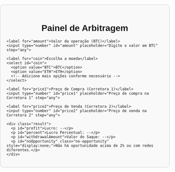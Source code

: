 <!DOCTYPE html>
<html lang="pt-br">
<head>
  <meta charset="UTF-8">
  <meta name="viewport" content="width=device-width, initial-scale=1.0">
  <title>Painel de Arbitragem</title>
  <style>
    body { font-family: Arial, sans-serif; margin: 0; padding: 0; }
    .container { width: 100%; max-width: 600px; margin: 50px auto; padding: 20px; border: 1px solid #ccc; border-radius: 10px; background-color: #f9f9f9; }
    h1 { text-align: center; }
    label { display: block; margin: 10px 0 5px; }
    input[type="number"], input[type="text"], select { width: 100%; padding: 10px; margin-bottom: 10px; border: 1px solid #ccc; border-radius: 5px; }
    .result { margin-top: 20px; }
    .result p { font-size: 18px; }
    .no-opportunity { color: red; font-size: 18px; }
  </style>
</head>
<body>

  <div class="container">
    <h1>Painel de Arbitragem</h1>
    
    <label for="amount">Valor da operação (BTC)</label>
    <input type="number" id="amount" placeholder="Digite o valor em BTC" step="any">

    <label for="coin">Escolha a moeda</label>
    <select id="coin">
      <option value="BTC">BTC</option>
      <option value="ETH">ETH</option>
      <!-- Adicione mais opções conforme necessário -->
    </select>

    <label for="price1">Preço de Compra (Corretora 1)</label>
    <input type="number" id="price1" placeholder="Preço de compra na Corretora 1" step="any">

    <label for="price2">Preço de Venda (Corretora 2)</label>
    <input type="number" id="price2" placeholder="Preço de venda na Corretora 2" step="any">

    <div class="result">
      <p id="profit">Lucro: --</p>
      <p id="percent">Lucro Percentual: --</p>
      <p id="withdrawalAmount">Valor do Saque: --</p>
      <p id="noOpportunity" class="no-opportunity" style="display:none;">Não há oportunidade acima de 2% ou com redes diferentes.</p>
    </div>
  </div>

  <script>
    async function fetchPrices() {
      try {
        const response = await fetch('/api/get-prices');
        const data = await response.json();

        const binancePrice = parseFloat(data.binancePrice);
        const kuCoinPrice = parseFloat(data.kuCoinPrice);

        document.getElementById('price1').value = binancePrice;
        document.getElementById('price2').value = kuCoinPrice;

        calculateProfit();
      } catch (error) {
        console.error('Erro ao buscar preços:', error);
      }
    }

    function calculateProfit() {
      const amount = parseFloat(document.getElementById('amount').value);
      const price1 = parseFloat(document.getElementById('price1').value);
      const price2 = parseFloat(document.getElementById('price2').value);

      if (isNaN(amount) || isNaN(price1) || isNaN(price2)) {
        return;
      }

      const profit = (price2 - price1) * amount;
      const percent = ((price2 - price1) / price1) * 100;

      document.getElementById('profit').textContent = `Lucro: $${profit.toFixed(2)}`;
      document.getElementById('percent').textContent = `Lucro Percentual: ${percent.toFixed(2)}%`;

      const withdrawal = amount + profit;
      document.getElementById('withdrawalAmount').textContent = `Valor do Saque: $${withdrawal.toFixed(2)}`;

      if (percent > 2) {
        document.getElementById('noOpportunity').style.display = "none";
      } else {
        document.getElementById('noOpportunity').style.display = "block";
      }
    }

    window.onload = fetchPrices;
  </script>

</body>
</html>
